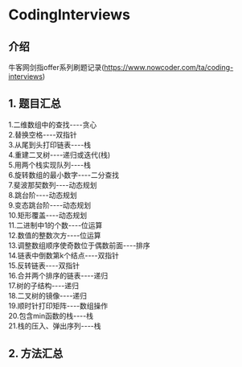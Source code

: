 # CodingInterviews

## 介绍
牛客网剑指offer系列刷题记录(https://www.nowcoder.com/ta/coding-interviews)

## 1. 题目汇总
1.二维数组中的查找----贪心  
2.替换空格----双指针  
3.从尾到头打印链表----栈  
4.重建二叉树----递归或迭代(栈)  
5.用两个栈实现队列----栈  
6.旋转数组的最小数字----二分查找  
7.斐波那契数列----动态规划  
8.跳台阶----动态规划  
9.变态跳台阶----动态规划  
10.矩形覆盖----动态规划  
11.二进制中1的个数----位运算  
12.数值的整数次方----位运算  
13.调整数组顺序使奇数位于偶数前面----排序  
14.链表中倒数第k个结点----双指针  
15.反转链表----双指针  
16.合并两个排序的链表----递归  
17.树的子结构----递归  
18.二叉树的镜像----递归  
19.顺时针打印矩阵----数组操作  
20.包含min函数的栈----栈  
21.栈的压入、弹出序列----栈  

## 2. 方法汇总

